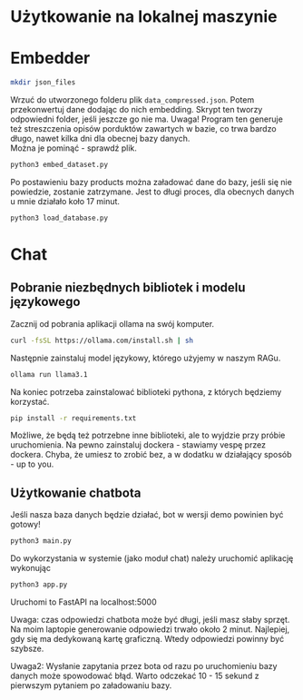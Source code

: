 # Użytkowanie na lokalnej maszynie

# Embedder

```bash
mkdir json_files
```

Wrzuć do utworzonego folderu plik `data_compressed.json`.
Potem przekonwertuj dane dodając do nich embedding.
Skrypt ten tworzy odpowiedni folder, jeśli jeszcze go nie ma.
Uwaga! Program ten generuje też streszczenia opisów porduktów zawartych w bazie, co trwa bardzo długo, nawet kilka dni dla obecnej bazy danych.  
Można je pominąć - sprawdź plik.

```bash
python3 embed_dataset.py
```

Po postawieniu bazy products można załadować dane do bazy, jeśli się nie powiedzie, zostanie zatrzymane. Jest to długi proces, dla obecnych danych u mnie działało koło 17 minut.

```bash
python3 load_database.py
```

# Chat

## Pobranie niezbędnych bibliotek i modelu językowego

Zacznij od pobrania aplikacji ollama na swój komputer.

```bash
curl -fsSL https://ollama.com/install.sh | sh
```

Następnie zainstaluj model językowy, którego użyjemy w naszym RAGu.

```bash
ollama run llama3.1
```

Na koniec potrzeba zainstalować biblioteki pythona, z których będziemy korzystać.

```bash
pip install -r requirements.txt
```

Możliwe, że będą też potrzebne inne biblioteki, ale to wyjdzie przy próbie uruchomienia.
Na pewno zainstaluj dockera - stawiamy vespę przez dockera.
Chyba, że umiesz to zrobić bez, a w dodatku w działający sposób - up to you.


## Użytkowanie chatbota

Jeśli nasza baza danych będzie działać, bot w wersji demo powinien być gotowy!

```bash
python3 main.py
```

Do wykorzystania w systemie (jako moduł chat) należy uruchomić aplikację wykonując
```bash
python3 app.py
```
Uruchomi to FastAPI na localhost:5000

Uwaga: czas odpowiedzi chatbota może być długi, jeśli masz słaby sprzęt. Na moim laptopie generowanie odpowiedzi trwało około 2 minut. Najlepiej, gdy się ma dedykowaną kartę graficzną.
Wtedy odpowiedzi powinny być szybsze.  

Uwaga2: Wysłanie zapytania przez bota od razu po uruchomieniu bazy danych może spowodować błąd. Warto odczekać 10 - 15 sekund z pierwszym pytaniem po załadowaniu bazy.

